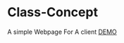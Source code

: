 # Class-Concept
A simple Webpage For A client
<a href="https://salsa-project.github.io/Class-Concept/">DEMO</a>
